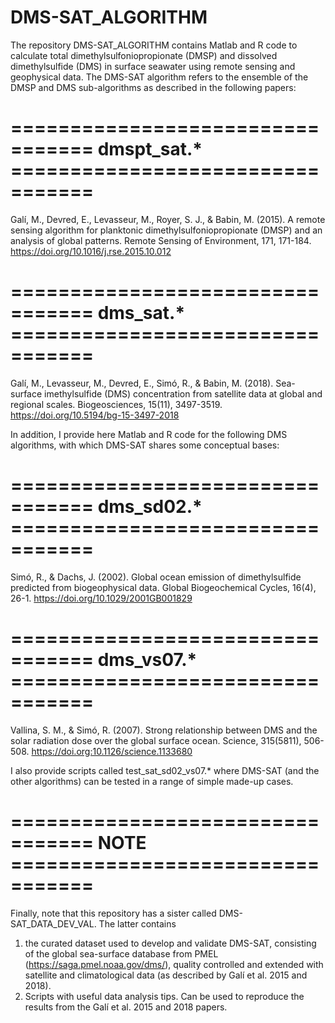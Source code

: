 # DMS-SAT_ALGORITHM
The repository DMS-SAT_ALGORITHM contains Matlab and R code to calculate total dimethylsulfoniopropionate (DMSP) and dissolved dimethylsulfide (DMS) in surface seawater using remote sensing and geophysical data. The DMS-SAT algorithm refers to the ensemble of the DMSP and DMS sub-algorithms as described in the following papers:

# ================================= dmspt_sat.* =================================
Galí, M., Devred, E., Levasseur, M., Royer, S. J., & Babin, M. (2015). A remote sensing algorithm for planktonic dimethylsulfoniopropionate (DMSP) and an analysis of global patterns. Remote Sensing of Environment, 171, 171-184. https://doi.org/10.1016/j.rse.2015.10.012

# ================================= dms_sat.* =================================
Galí, M., Levasseur, M., Devred, E., Simó, R., & Babin, M. (2018). Sea-surface imethylsulfide (DMS) concentration from satellite data at global and regional scales. Biogeosciences, 15(11), 3497-3519. https://doi.org/10.5194/bg-15-3497-2018

In addition, I provide here Matlab and R code for the following DMS algorithms, with which DMS-SAT shares some conceptual bases:

# ================================= dms_sd02.* =================================
Simó, R., & Dachs, J. (2002). Global ocean emission of dimethylsulfide predicted from biogeophysical data. Global Biogeochemical Cycles, 16(4), 26-1. https://doi.org/10.1029/2001GB001829

# ================================= dms_vs07.* =================================
Vallina, S. M., & Simó, R. (2007). Strong relationship between DMS and the solar radiation dose over the global surface ocean. Science, 315(5811), 506-508. https://doi.org:10.1126/science.1133680


I also provide scripts called test_sat_sd02_vs07.* where DMS-SAT (and the other algorithms) can be tested in a range of simple made-up cases.

# ================================= NOTE =================================
Finally, note that this repository has a sister called DMS-SAT_DATA_DEV_VAL. The latter contains 
1) the curated dataset used to develop and validate DMS-SAT, consisting of the global sea-surface database from PMEL (https://saga.pmel.noaa.gov/dms/), quality controlled and extended with satellite and climatological data (as described by Galí et al. 2015 and 2018).
2) Scripts with useful data analysis tips. Can be used to reproduce the results from the Galí et al. 2015 and 2018 papers.
